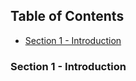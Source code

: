 ## Table of Contents
- [Section 1 - Introduction](#Section-1---Introduction)

### Section 1 - Introduction

